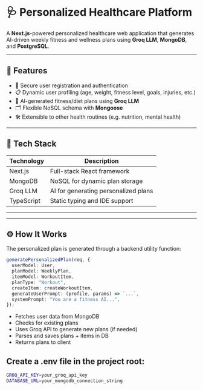 # 🩺 Personalized Healthcare Platform

A **Next.js**-powered personalized healthcare web application that generates AI-driven weekly fitness and wellness plans using **Groq LLM**, **MongoDB**, and **PostgreSQL**.

---

## 🚀 Features

- 🔐 Secure user registration and authentication
- 📋 Dynamic user profiling (age, weight, fitness level, goals, injuries, etc.)
- 🤖 AI-generated fitness/diet plans using **Groq LLM**
- 🗂️ Flexible NoSQL schema with **Mongoose**
- 🛠️ Extensible to other health routines (e.g. nutrition, mental health)

---

## 🧰 Tech Stack

| Technology    | Description                                 |
|---------------|---------------------------------------------|
| Next.js       | Full-stack React framework                  |
| MongoDB       | NoSQL for dynamic plan storage              |
| Groq LLM      | AI for generating personalized plans        |
| TypeScript    | Static typing and IDE support               |

---

---

## ⚙️ How It Works

The personalized plan is generated through a backend utility function:

```ts
generatePersonalizedPlan(req, {
  userModel: User,
  planModel: WeeklyPlan,
  itemModel: WorkoutItem,
  planType: "Workout",
  createItem: createWorkoutItem,
  generateUserPrompt: (profile, params) => `...`,
  systemPrompt: "You are a fitness AI...",
});
```
- Fetches user data from MongoDB
- Checks for existing plans
- Uses Groq API to generate new plans (if needed)
- Parses and saves plans + items in DB
- Returns plans to client

## Create a .env file in the project root:
```bash
GROQ_API_KEY=your_groq_api_key
DATABASE_URL=your_mongodb_connection_string
```

